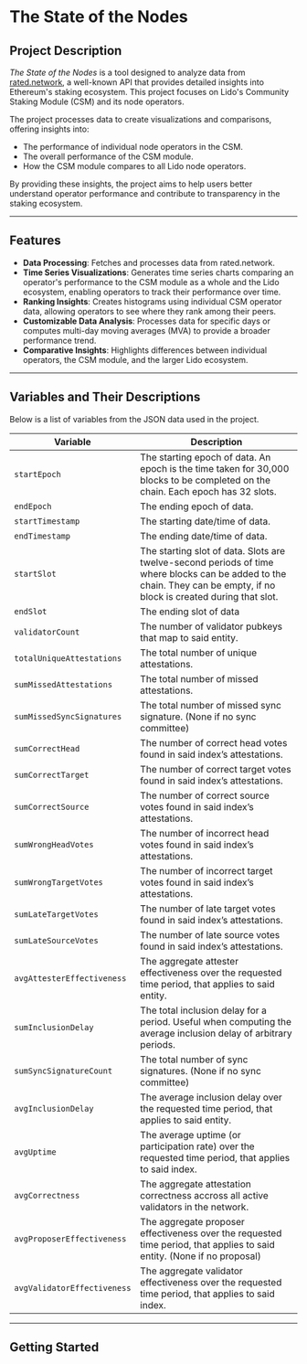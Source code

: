 # The State of the Nodes

## Project Description

_The State of the Nodes_ is a tool designed to analyze data from [rated.network](https://rated.network), a well-known API that provides detailed insights into Ethereum's staking ecosystem. This project focuses on Lido's Community Staking Module (CSM) and its node operators. 

The project processes data to create visualizations and comparisons, offering insights into:
- The performance of individual node operators in the CSM.
- The overall performance of the CSM module.
- How the CSM module compares to all Lido node operators.

By providing these insights, the project aims to help users better understand operator performance and contribute to transparency in the staking ecosystem.

---

## Features

- **Data Processing**: Fetches and processes data from rated.network.
- **Time Series Visualizations**: Generates time series charts comparing an operator's performance to the CSM module as a whole and the Lido ecosystem, enabling operators to track their performance over time.
- **Ranking Insights**: Creates histograms using individual CSM operator data, allowing operators to see where they rank among their peers.
- **Customizable Data Analysis**: Processes data for specific days or computes multi-day moving averages (MVA) to provide a broader performance trend.
- **Comparative Insights**: Highlights differences between individual operators, the CSM module, and the larger Lido ecosystem.

---

## Variables and Their Descriptions

Below is a list of variables from the JSON data used in the project. 

| Variable                 | Description                           |
|--------------------------|---------------------------------------|
| `startEpoch`             | The starting epoch of data. An epoch is the time taken for 30,000 blocks to be completed on the chain. Each epoch has 32 slots. |
| `endEpoch`               | The ending epoch of data. |
| `startTimestamp`         | The starting date/time of data. |
| `endTimestamp`           | The ending date/time of data. |
| `startSlot`              | The starting slot of data. Slots are twelve-second periods of time where blocks can be added to the chain. They can be empty, if no block is created during that slot. |
| `endSlot`                | The ending slot of data |
| `validatorCount`         | The number of validator pubkeys that map to said entity. |
| `totalUniqueAttestations`| The total number of unique attestations. |
| `sumMissedAttestations`  | The total number of missed attestations. |
| `sumMissedSyncSignatures`| The total number of missed sync signature. (None if no sync committee) |
| `sumCorrectHead`         | The number of correct head votes found in said index’s attestations. |
| `sumCorrectTarget`       | The number of correct target votes found in said index’s attestations. |
| `sumCorrectSource`       | The number of correct source votes found in said index’s attestations. |
| `sumWrongHeadVotes`      | The number of incorrect head votes found in said index’s attestations. |
| `sumWrongTargetVotes`    | The number of incorrect target votes found in said index’s attestations. |
| `sumLateTargetVotes`     | The number of late target votes found in said index’s attestations. |
| `sumLateSourceVotes`     | The number of late source votes found in said index’s attestations. |
| `avgAttesterEffectiveness`| The aggregate attester effectiveness over the requested time period, that applies to said entity. |
| `sumInclusionDelay`      | The total inclusion delay for a period. Useful when computing the average inclusion delay of arbitrary periods. |
| `sumSyncSignatureCount`  | The total number of sync signatures. (None if no sync committee) |
| `avgInclusionDelay`      | The average inclusion delay over the requested time period, that applies to said entity. |
| `avgUptime`              | The average uptime (or participation rate) over the requested time period, that applies to said index. |
| `avgCorrectness`         | The aggregate attestation correctness accross all active validators in the network. |
| `avgProposerEffectiveness`| The aggregate proposer effectiveness over the requested time period, that applies to said entity. (None if no proposal) |
| `avgValidatorEffectiveness`| The aggregate validator effectiveness over the requested time period, that applies to said index. |

---

## Getting Started
